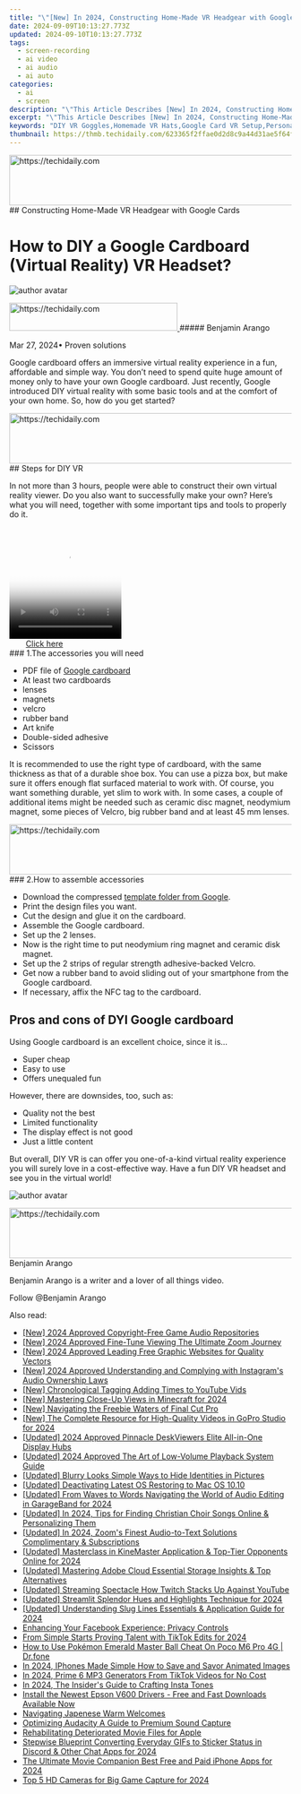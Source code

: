 ```yaml
---
title: "\"[New] In 2024, Constructing Home-Made VR Headgear with Google Cards\""
date: 2024-09-09T10:13:27.773Z
updated: 2024-09-10T10:13:27.773Z
tags: 
  - screen-recording
  - ai video
  - ai audio
  - ai auto
categories: 
  - ai
  - screen
description: "\"This Article Describes [New] In 2024, Constructing Home-Made VR Headgear with Google Cards\""
excerpt: "\"This Article Describes [New] In 2024, Constructing Home-Made VR Headgear with Google Cards\""
keywords: "DIY VR Goggles,Homemade VR Hats,Google Card VR Setup,Personalized VR Headgear,Crafting VR Accessories,Making VR Headgear,Custom VR Glasses DIY"
thumbnail: https://thmb.techidaily.com/623365f2ffae0d2d8c9a44d31ae5f64f961d3fb3d2838be2d2e5cf0ae63c28b6.jpg
---
```


<!-- affiliate ads begin -->
<a href="https://ephamedtechinc.pxf.io/c/5597632/2130530/26400" target="_top" id="2130530">
  <img src="//a.impactradius-go.com/display-ad/26400-2130530" border="0" alt="https://techidaily.com" width="728" height="90"/>
</a>
<img height="0" width="0" src="https://ephamedtechinc.pxf.io/i/5597632/2130530/26400" style="position:absolute;visibility:hidden;" border="0" />
<!-- affiliate ads end -->
## Constructing Home-Made VR Headgear with Google Cards

# How to DIY a Google Cardboard (Virtual Reality) VR Headset?

![author avatar](https://images.wondershare.com/filmora/article-images/benjamin-arango-author.jpg)

<!-- affiliate ads begin -->
<a href="https://25home.pxf.io/c/5597632/2123474/16836" target="_top" id="2123474">
  <img src="//a.impactradius-go.com/display-ad/16836-2123474" border="0" alt="https://techidaily.com" width="300" height="50"/>
</a>
<img height="0" width="0" src="https://25home.pxf.io/i/5597632/2123474/16836" style="position:absolute;visibility:hidden;" border="0" />
<!-- affiliate ads end -->
##### Benjamin Arango

 Mar 27, 2024• Proven solutions

 Google cardboard offers an immersive virtual reality experience in a fun, affordable and simple way. You don’t need to spend quite huge amount of money only to have your own Google cardboard. Just recently, Google introduced DIY virtual reality with some basic tools and at the comfort of your own home. So, how do you get started?

<!-- affiliate ads begin -->
<a href="https://smilemakers.pxf.io/c/5597632/2123899/26106" target="_top" id="2123899">
  <img src="//a.impactradius-go.com/display-ad/26106-2123899" border="0" alt="https://techidaily.com" width="728" height="90"/>
</a>
<img height="0" width="0" src="https://smilemakers.pxf.io/i/5597632/2123899/26106" style="position:absolute;visibility:hidden;" border="0" />
<!-- affiliate ads end -->
## Steps for DIY VR

 In not more than 3 hours, people were able to construct their own virtual reality viewer. Do you also want to successfully make your own? Here’s what you will need, together with some important tips and tools to properly do it.

<!-- affiliate ads begin -->
<span id="1304648">
					<video width="200" height="200" style="cursor:pointer"
           poster="//a.impactradius-go.com/display-clicktoplayimage/1304648.png"
           onclick="if(!this.playClicked){this.play();this.setAttribute('controls',true);this.playClicked=true;}">
	   <source src="//a.impactradius-go.com/display-ad/15852-1304648">
	   <img src="//a.impactradius-go.com/display-clicktoplayimage/1304648.png" style="border: none; height: 100%; width: 100%; object-fit: contain">
	</video>
	<div style="width:125px;text-align:center"><a href="javascript:window.open(decodeURIComponent('https%3A%2F%2Fthefitville.pxf.io%2Fc%2F5597632%2F1304648%2F15852'), '_blank');void(0);">Click here</a></div>
</span>
<img height="0" width="0" src="https://imp.pxf.io/i/5597632/1304648/15852" style="position:absolute;visibility:hidden;" border="0" />
<!-- affiliate ads end -->
### 1.The accessories you will need

* PDF file of [Google cardboard](https://vr.google.com/intl/en%5Fus/cardboard/get-cardboard/  )
* At least two cardboards
* lenses
* magnets
* velcro
* rubber band
* Art knife
* Double-sided adhesive
* Scissors

 It is recommended to use the right type of cardboard, with the same thickness as that of a durable shoe box. You can use a pizza box, but make sure it offers enough flat surfaced material to work with. Of course, you want something durable, yet slim to work with. In some cases, a couple of additional items might be needed such as ceramic disc magnet, neodymium magnet, some pieces of Velcro, big rubber band and at least 45 mm lenses.

<!-- affiliate ads begin -->
<a href="https://appsumo.8odi.net/c/5597632/2132160/7443" target="_top" id="2132160">
  <img src="//a.impactradius-go.com/display-ad/7443-2132160" border="0" alt="https://techidaily.com" width="600" height="90"/>
</a>
<img height="0" width="0" src="https://appsumo.8odi.net/i/5597632/2132160/7443" style="position:absolute;visibility:hidden;" border="0" />
<!-- affiliate ads end -->
### 2.How to assemble accessories

* Download the compressed [template folder from Google](https://vr.google.com/intl/en%5Fus/cardboard/get-cardboard/  ).
* Print the design files you want.
* Cut the design and glue it on the cardboard.
* Assemble the Google cardboard.
* Set up the 2 lenses.
* Now is the right time to put neodymium ring magnet and ceramic disk magnet.
* Set up the 2 strips of regular strength adhesive-backed Velcro.
* Get now a rubber band to avoid sliding out of your smartphone from the Google cardboard.
* If necessary, affix the NFC tag to the cardboard.

## Pros and cons of DYI Google cardboard

 Using Google cardboard is an excellent choice, since it is…

* Super cheap
* Easy to use
* Offers unequaled fun

 However, there are downsides, too, such as:

* Quality not the best
* Limited functionality
* The display effect is not good
* Just a little content

 But overall, DIY VR is can offer you one-of-a-kind virtual reality experience you will surely love in a cost-effective way. Have a fun DIY VR headset and see you in the virtual world!

![author avatar](https://images.wondershare.com/filmora/article-images/benjamin-arango-author.jpg)

<!-- affiliate ads begin -->
<a href="https://appsumo.8odi.net/c/5597632/2132162/7443" target="_top" id="2132162">
  <img src="//a.impactradius-go.com/display-ad/7443-2132162" border="0" alt="https://techidaily.com" width="728" height="90"/>
</a>
<img height="0" width="0" src="https://appsumo.8odi.net/i/5597632/2132162/7443" style="position:absolute;visibility:hidden;" border="0" />
<!-- affiliate ads end -->
Benjamin Arango

Benjamin Arango is a writer and a lover of all things video.

Follow @Benjamin Arango


<ins class="adsbygoogle"
     style="display:block"
     data-ad-format="autorelaxed"
     data-ad-client="ca-pub-7571918770474297"
     data-ad-slot="1223367746"></ins>



<ins class="adsbygoogle"
     style="display:block"
     data-ad-client="ca-pub-7571918770474297"
     data-ad-slot="8358498916"
     data-ad-format="auto"
     data-full-width-responsive="true"></ins>


<span class="atpl-alsoreadstyle">Also read:</span>
<div><ul>
<li><a href="https://article-tips.techidaily.com/new-2024-approved-copyright-free-game-audio-repositories/"><u>[New] 2024 Approved Copyright-Free Game Audio Repositories</u></a></li>
<li><a href="https://article-tips.techidaily.com/new-2024-approved-fine-tune-viewing-the-ultimate-zoom-journey/"><u>[New] 2024 Approved Fine-Tune Viewing The Ultimate Zoom Journey</u></a></li>
<li><a href="https://article-tips.techidaily.com/new-2024-approved-leading-free-graphic-websites-for-quality-vectors/"><u>[New] 2024 Approved Leading Free Graphic Websites for Quality Vectors</u></a></li>
<li><a href="https://article-tips.techidaily.com/new-2024-approved-understanding-and-complying-with-instagrams-audio-ownership-laws/"><u>[New] 2024 Approved Understanding and Complying with Instagram's Audio Ownership Laws</u></a></li>
<li><a href="https://article-tips.techidaily.com/new-chronological-tagging-adding-times-to-youtube-vids/"><u>[New] Chronological Tagging Adding Times to YouTube Vids</u></a></li>
<li><a href="https://article-tips.techidaily.com/new-mastering-close-up-views-in-minecraft-for-2024/"><u>[New] Mastering Close-Up Views in Minecraft for 2024</u></a></li>
<li><a href="https://article-tips.techidaily.com/new-navigating-the-freebie-waters-of-final-cut-pro/"><u>[New] Navigating the Freebie Waters of Final Cut Pro</u></a></li>
<li><a href="https://article-tips.techidaily.com/new-the-complete-resource-for-high-quality-videos-in-gopro-studio-for-2024/"><u>[New] The Complete Resource for High-Quality Videos in GoPro Studio for 2024</u></a></li>
<li><a href="https://article-tips.techidaily.com/updated-2024-approved-pinnacle-deskviewers-elite-all-in-one-display-hubs/"><u>[Updated] 2024 Approved Pinnacle DeskViewers Elite All-in-One Display Hubs</u></a></li>
<li><a href="https://article-tips.techidaily.com/updated-2024-approved-the-art-of-low-volume-playback-system-guide/"><u>[Updated] 2024 Approved The Art of Low-Volume Playback System Guide</u></a></li>
<li><a href="https://article-tips.techidaily.com/updated-blurry-looks-simple-ways-to-hide-identities-in-pictures/"><u>[Updated] Blurry Looks Simple Ways to Hide Identities in Pictures</u></a></li>
<li><a href="https://article-tips.techidaily.com/updated-deactivating-latest-os-restoring-to-mac-os-1010/"><u>[Updated] Deactivating Latest OS Restoring to Mac OS 10.10</u></a></li>
<li><a href="https://article-tips.techidaily.com/updated-from-waves-to-words-navigating-the-world-of-audio-editing-in-garageband-for-2024/"><u>[Updated] From Waves to Words Navigating the World of Audio Editing in GarageBand for 2024</u></a></li>
<li><a href="https://article-tips.techidaily.com/updated-in-2024-tips-for-finding-christian-choir-songs-online-and-personalizing-them/"><u>[Updated] In 2024, Tips for Finding Christian Choir Songs Online & Personalizing Them</u></a></li>
<li><a href="https://screen-mirroring-recording.techidaily.com/updated-in-2024-zooms-finest-audio-to-text-solutions-complimentary-and-subscriptions/"><u>[Updated] In 2024, Zoom's Finest Audio-to-Text Solutions Complimentary & Subscriptions</u></a></li>
<li><a href="https://article-tips.techidaily.com/updated-masterclass-in-kinemaster-application-and-top-tier-opponents-online-for-2024/"><u>[Updated] Masterclass in KineMaster Application & Top-Tier Opponents Online for 2024</u></a></li>
<li><a href="https://article-tips.techidaily.com/updated-mastering-adobe-cloud-essential-storage-insights-and-top-alternatives/"><u>[Updated] Mastering Adobe Cloud Essential Storage Insights & Top Alternatives</u></a></li>
<li><a href="https://some-skills.techidaily.com/updated-streaming-spectacle-how-twitch-stacks-up-against-youtube/"><u>[Updated] Streaming Spectacle How Twitch Stacks Up Against YouTube</u></a></li>
<li><a href="https://youtube-blog.techidaily.com/ed-streamlit-splendor-hues-and-highlights-technique-for-2024/"><u>[Updated] Streamlit Splendor Hues and Highlights Technique for 2024</u></a></li>
<li><a href="https://article-tips.techidaily.com/updated-understanding-slug-lines-essentials-and-application-guide-for-2024/"><u>[Updated] Understanding Slug Lines Essentials & Application Guide for 2024</u></a></li>
<li><a href="https://facebook.techidaily.com/enhancing-your-facebook-experience-privacy-controls/"><u>Enhancing Your Facebook Experience: Privacy Controls</u></a></li>
<li><a href="https://some-knowledge.techidaily.com/from-simple-starts-proving-talent-with-tiktok-edits-for-2024/"><u>From Simple Starts Proving Talent with TikTok Edits for 2024</u></a></li>
<li><a href="https://pokemon-go-android.techidaily.com/how-to-use-pokemon-emerald-master-ball-cheat-on-poco-m6-pro-4g-drfone-by-drfone-virtual-android/"><u>How to Use Pokémon Emerald Master Ball Cheat On Poco M6 Pro 4G | Dr.fone</u></a></li>
<li><a href="https://article-tips.techidaily.com/in-2024-iphones-made-simple-how-to-save-and-savor-animated-images/"><u>In 2024, IPhones Made Simple How to Save and Savor Animated Images</u></a></li>
<li><a href="https://tiktok-video-recordings.techidaily.com/in-2024-prime-6-mp3-generators-from-tiktok-videos-for-no-cost/"><u>In 2024, Prime 6 MP3 Generators From TikTok Videos for No Cost</u></a></li>
<li><a href="https://article-tips.techidaily.com/in-2024-the-insiders-guide-to-crafting-insta-tones/"><u>In 2024, The Insider's Guide to Crafting Insta Tones</u></a></li>
<li><a href="https://driver-download.techidaily.com/install-the-newest-epson-v600-drivers-free-and-fast-downloads-available-now/"><u>Install the Newest Epson V600 Drivers - Free and Fast Downloads Available Now</u></a></li>
<li><a href="https://mondly-stories.techidaily.com/navigating-japenese-warm-welcomes/"><u>Navigating Japenese Warm Welcomes</u></a></li>
<li><a href="https://article-tips.techidaily.com/optimizing-audacity-a-guide-to-premium-sound-capture/"><u>Optimizing Audacity A Guide to Premium Sound Capture</u></a></li>
<li><a href="https://data-wizards.techidaily.com/rehabilitating-deteriorated-movie-files-for-apple/"><u>Rehabilitating Deteriorated Movie Files for Apple</u></a></li>
<li><a href="https://extra-guidance.techidaily.com/stepwise-blueprint-converting-everyday-gifs-to-sticker-status-in-discord-and-other-chat-apps-for-2024/"><u>Stepwise Blueprint Converting Everyday GIFs to Sticker Status in Discord & Other Chat Apps for 2024</u></a></li>
<li><a href="https://article-tips.techidaily.com/the-ultimate-movie-companion-best-free-and-paid-iphone-apps-for-2024/"><u>The Ultimate Movie Companion Best Free and Paid iPhone Apps for 2024</u></a></li>
<li><a href="https://article-tips.techidaily.com/top-5-hd-cameras-for-big-game-capture-for-2024/"><u>Top 5 HD Cameras for Big Game Capture for 2024</u></a></li>
</ul></div>
